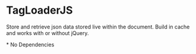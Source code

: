 # TagLoaderJS
Store and retrieve json data stored live within the document. Build in cache and works with or without jQuery.

\* No Dependencies